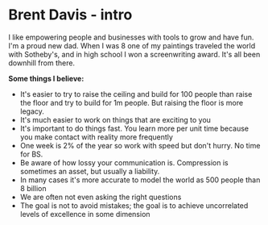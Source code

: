 # Brent Davis - intro

I like empowering people and businesses with tools to grow and have fun. I'm a proud new dad. When I was 8 one of my paintings traveled the world with Sotheby's, and in high school I won a screenwriting award. It's all been downhill from there.

**Some things I believe:**
- It's easier to try to raise the ceiling and build for 100 people than raise the floor and try to build for 1m people. But raising the floor is more legacy.
- It's much easier to work on things that are exciting to you
- It's important to do things fast. You learn more per unit time because you make contact with reality more frequently
- One week is 2% of the year so work with speed but don't hurry. No time for BS.
- Be aware of how lossy your communication is. Compression is sometimes an asset, but usually a liability.
- In many cases it's more accurate to model the world as 500 people than 8 billion
- We are often not even asking the right questions
- The goal is not to avoid mistakes; the goal is to achieve uncorrelated levels of excellence in some dimension
